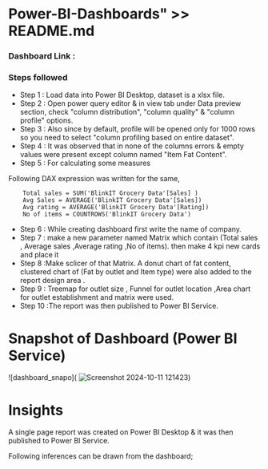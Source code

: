 # Power-BI-Dashboards" >> README.md
  

### Dashboard Link :  
### Steps followed 

- Step 1 : Load data into Power BI Desktop, dataset is a xlsx file.
- Step 2 : Open power query editor & in view tab under Data preview section, check "column distribution", "column quality" & "column profile" options.
- Step 3 : Also since by default, profile will be opened only for 1000 rows so you need to select "column profiling based on entire dataset".
- Step 4 : It was observed that in none of the columns errors & empty values were present except column named "Item Fat Content".
- Step 5 : For calculating some measures

Following DAX expression was written for the same,
        
        Total sales = SUM('BlinkIT Grocery Data'[Sales] )
        Avg Sales = AVERAGE('BlinkIT Grocery Data'[Sales])
        Avg rating = AVERAGE('BlinkIT Grocery Data'[Rating])
        No of items = COUNTROWS('BlinkIT Grocery Data') 
   
- Step 6 : While creating dashboard first  write the name of company.
- Step 7 : make a new parameter named Matrix which contain (Total sales , Average sales ,Average rating ,No of items). then make 4 kpi new cards and place it 
- Step 8 :Make sclicer of that Matrix. A donut chart of fat content, clustered chart of (Fat by outlet and Item type)  were also added to the report design area .
- Step 9 : Treemap for outlet size , Funnel for outlet location ,Area chart for outlet establishment and matrix  were used.
- Step 10 :The report was then published to Power BI Service.


# Snapshot of Dashboard (Power BI Service)

![dashboard_snapo]( ![Screenshot 2024-10-11 121423](https://github.com/user-attachments/assets/54762dc3-88e7-4af6-8a66-96671c96e27a))


# Insights

A single page report was created on Power BI Desktop & it was then published to Power BI Service.

Following inferences can be drawn from the dashboard;

 
